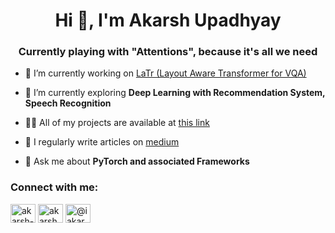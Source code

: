 <h1 align="center">Hi 👋, I'm Akarsh Upadhyay</h1>
<h3 align="center">Currently playing with "Attentions", because it's all we need</h3>

- 🔭 I’m currently working on [LaTr (Layout Aware Transformer for VQA)](https://github.com/uakarsh/latr)

- 🌱 I’m currently exploring **Deep Learning with Recommendation System, Speech Recognition**

- 👨‍💻 All of my projects are available at [this link](https://github.com/uakarsh)

- 📝 I regularly write articles on [medium](https://iakarshu.medium.com/)

- 💬 Ask me about **PyTorch and associated Frameworks**

<h3 align="left">Connect with me:</h3>
<p align="left">
<a href="https://linkedin.com/in/akarsh-upadhyay" target="blank"><img align="center" src="https://raw.githubusercontent.com/rahuldkjain/github-profile-readme-generator/master/src/images/icons/Social/linked-in-alt.svg" alt="akarsh-upadhyay" height="30" width="40" /></a>
<a href="https://kaggle.com/akarshu121" target="blank"><img align="center" src="https://raw.githubusercontent.com/rahuldkjain/github-profile-readme-generator/master/src/images/icons/Social/kaggle.svg" alt="akarshu121" height="30" width="40" /></a>
<a href="https://medium.com/@iakarshu" target="blank"><img align="center" src="https://raw.githubusercontent.com/rahuldkjain/github-profile-readme-generator/master/src/images/icons/Social/medium.svg" alt="@iakarshu" height="30" width="40" /></a>
</p>


